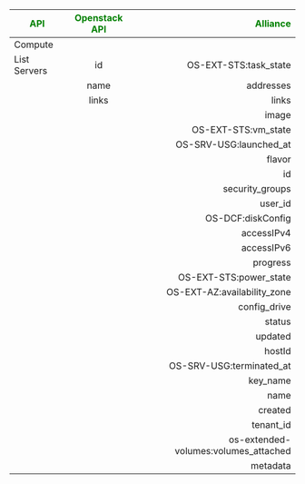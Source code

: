 
|<font color='green'> API</font>|<font color='green'>Openstack API</font>|<font color='green'>Alliance</font>|
|-------------------------------|:--------------------------------------:|----------------------------------:|
| Compute       |                                  |                                            |
| List Servers  | id                               |     OS-EXT-STS:task_state                  |
|               | name                             |     addresses                              |
|               | links                            |     links                                  |
|               |                                  |     image                                  |
|               |                                  |     OS-EXT-STS:vm_state                    |
|               |                                  |     OS-SRV-USG:launched_at                 |
|               |                                  |     flavor                                 |
|               |                                  |     id                                     |
|               |                                  |     security_groups                        |
|               |                                  |     user_id                                |
|               |                                  |     OS-DCF:diskConfig                      |
|               |                                  |     accessIPv4                             |
|               |                                  |     accessIPv6                             |
|               |                                  |     progress                               |
|               |                                  |     OS-EXT-STS:power_state                 |
|               |                                  |     OS-EXT-AZ:availability_zone            |
|               |                                  |     config_drive                           |
|               |                                  |     status                                 |
|               |                                  |     updated                                |
|               |                                  |     hostId                                 |
|               |                                  |     OS-SRV-USG:terminated_at               |
|               |                                  |     key_name                               |
|               |                                  |     name                                   |
|               |                                  |     created                                |
|               |                                  |     tenant_id                              |
|               |                                  |     os-extended-volumes:volumes_attached   |
|               |                                  |     metadata                               |


